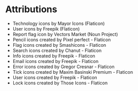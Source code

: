 # Attributions

- Technology icons by Mayor Icons (Flaticon)
- User icons by Freepik (Flaticon)
- Report flag icon by Vectors Market (Noun Project)
- Pencil icons created by Pixel perfect - Flaticon
- Flag icons created by Smashicons - Flaticon
- Search icons created by Chanut - Flaticon
- Info icons created by Freepik - Flaticon
- Email icons created by Freepik - Flaticon
- Error icons created by Gregor Cresnar - Flaticon
- Tick icons created by Maxim Basinski Premium - Flaticon
- User icons created by Freepik - Flaticon
- Lock icons created by Those Icons - Flaticon
